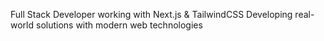 
Full Stack Developer working with Next.js & TailwindCSS
Developing real-world solutions with modern web technologies
